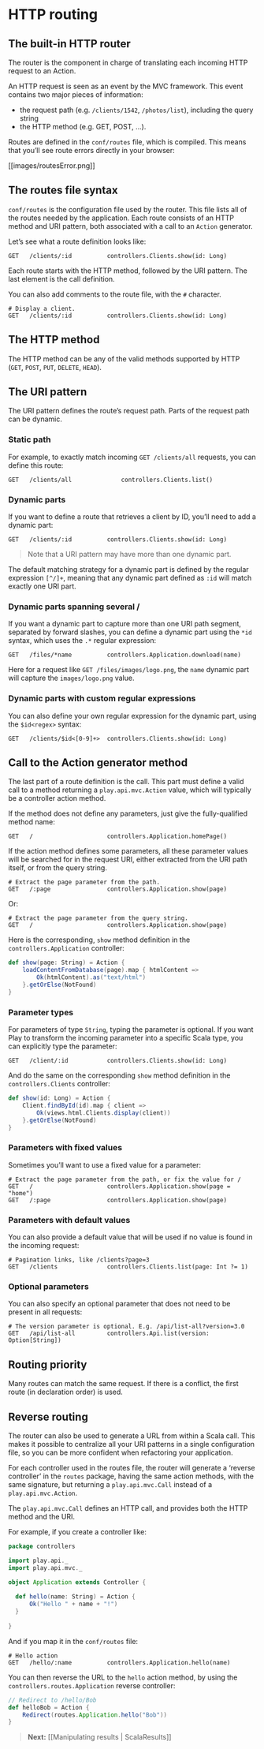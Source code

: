 # HTTP routing

## The built-in HTTP router

The router is the component in charge of translating each incoming HTTP request to an Action.

An HTTP request is seen as an event by the MVC framework. This event contains two major pieces of information:

- the request path (e.g. `/clients/1542`, `/photos/list`), including the query string
- the HTTP method (e.g. GET, POST, …).

Routes are defined in the `conf/routes` file, which is compiled. This means that you’ll see route errors directly in your browser:

[[images/routesError.png]]

## The routes file syntax

`conf/routes` is the configuration file used by the router. This file lists all of the routes needed by the application. Each route consists of an HTTP method and URI pattern, both associated with a call to an `Action` generator.

Let’s see what a route definition looks like:

```
GET   /clients/:id          controllers.Clients.show(id: Long)  
```

Each route starts with the HTTP method, followed by the URI pattern. The last element is the call definition.

You can also add comments to the route file, with the `#` character.

```
# Display a client.
GET   /clients/:id          controllers.Clients.show(id: Long)  
```

## The HTTP method

The HTTP method can be any of the valid methods supported by HTTP (`GET`, `POST`, `PUT`, `DELETE`, `HEAD`).

## The URI pattern

The URI pattern defines the route’s request path. Parts of the request path can be dynamic.

### Static path

For example, to exactly match incoming `GET /clients/all` requests, you can define this route:

```
GET   /clients/all              controllers.Clients.list()
```

### Dynamic parts 

If you want to define a route that retrieves a client by ID, you’ll need to add a dynamic part:

```
GET   /clients/:id          controllers.Clients.show(id: Long)  
```

> Note that a URI pattern may have more than one dynamic part.

The default matching strategy for a dynamic part is defined by the regular expression `[^/]+`, meaning that any dynamic part defined as `:id` will match exactly one URI part.

### Dynamic parts spanning several /

If you want a dynamic part to capture more than one URI path segment, separated by forward slashes, you can define a dynamic part using the `*id` syntax, which uses the `.*` regular expression:

```
GET   /files/*name          controllers.Application.download(name)  
```

Here for a request like `GET /files/images/logo.png`, the `name` dynamic part will capture the `images/logo.png` value.

### Dynamic parts with custom regular expressions

You can also define your own regular expression for the dynamic part, using the `$id<regex>` syntax:
    
```
GET   /clients/$id<[0-9]+>  controllers.Clients.show(id: Long)  
```

## Call to the Action generator method

The last part of a route definition is the call. This part must define a valid call to a method returning a `play.api.mvc.Action` value, which will typically be a controller action method.

If the method does not define any parameters, just give the fully-qualified method name:

```
GET   /                     controllers.Application.homePage()
```

If the action method defines some parameters, all these parameter values will be searched for in the request URI, either extracted from the URI path itself, or from the query string.

```
# Extract the page parameter from the path.
GET   /:page                controllers.Application.show(page)
```

Or:

```
# Extract the page parameter from the query string.
GET   /                     controllers.Application.show(page)
```

Here is the corresponding, `show` method definition in the `controllers.Application` controller:

```scala
def show(page: String) = Action {
    loadContentFromDatabase(page).map { htmlContent =>
        Ok(htmlContent).as("text/html")
    }.getOrElse(NotFound)
}
```

### Parameter types

For parameters of type `String`, typing the parameter is optional. If you want Play to transform the incoming parameter into a specific Scala type, you can explicitly type the parameter:

```
GET   /client/:id           controllers.Clients.show(id: Long)
```

And do the same on the corresponding `show` method definition in the `controllers.Clients` controller:

```scala
def show(id: Long) = Action {
    Client.findById(id).map { client =>
        Ok(views.html.Clients.display(client))
    }.getOrElse(NotFound)
}
```

### Parameters with fixed values

Sometimes you’ll want to use a fixed value for a parameter:

```
# Extract the page parameter from the path, or fix the value for /
GET   /                     controllers.Application.show(page = "home")
GET   /:page                controllers.Application.show(page)
```

### Parameters with default values

You can also provide a default value that will be used if no value is found in the incoming request:

```
# Pagination links, like /clients?page=3
GET   /clients              controllers.Clients.list(page: Int ?= 1)
```

### Optional parameters

You can also specify an optional parameter that does not need to be present in all requests:

```
# The version parameter is optional. E.g. /api/list-all?version=3.0
GET   /api/list-all         controllers.Api.list(version: Option[String])
```

## Routing priority

Many routes can match the same request. If there is a conflict, the first route (in declaration order) is used.

## Reverse routing

The router can also be used to generate a URL from within a Scala call. This makes it possible to centralize all your URI patterns in a single configuration file, so you can be more confident when refactoring your application.

For each controller used in the routes file, the router will generate a ‘reverse controller’ in the `routes` package, having the same action methods, with the same signature, but returning a `play.api.mvc.Call` instead of a `play.api.mvc.Action`. 

The `play.api.mvc.Call` defines an HTTP call, and provides both the HTTP method and the URI.

For example, if you create a controller like:

```scala
package controllers

import play.api._
import play.api.mvc._

object Application extends Controller {
    
  def hello(name: String) = Action {
      Ok("Hello " + name + "!")
  }
    
}
```

And if you map it in the `conf/routes` file:

```
# Hello action
GET   /hello/:name          controllers.Application.hello(name)
```

You can then reverse the URL to the `hello` action method, by using the `controllers.routes.Application` reverse controller:

```scala
// Redirect to /hello/Bob
def helloBob = Action {
    Redirect(routes.Application.hello("Bob"))    
}
```

> **Next:** [[Manipulating results | ScalaResults]]
